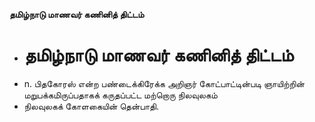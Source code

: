 **தமிழ்நாடு மாணவர் கணினித் திட்டம்**
- # தமிழ்நாடு மாணவர் கணினித் திட்டம்
- n. பிதகோரஸ் என்ற பண்டைக்கிரேக்க அறிஞர் கோட்பாட்டின்படி ஞாயிற்றின் மறுபக்கமிருப்பதாகக் கருதப்பட்ட மற்றொரு நிலவுலகம்
- நிலவுலகக் கோளகையின் தென்பாதி.

